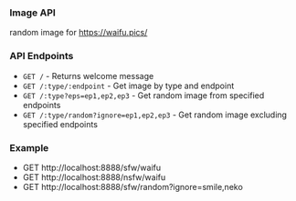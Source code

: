 ### Image API
random image for https://waifu.pics/ 

### API Endpoints
- `GET /` - Returns welcome message
- `GET /:type/:endpoint` - Get image by type and endpoint
- `GET /:type?eps=ep1,ep2,ep3` - Get random image from specified endpoints
- `GET /:type/random?ignore=ep1,ep2,ep3` - Get random image excluding specified endpoints

### Example
- GET http://localhost:8888/sfw/waifu
- GET http://localhost:8888/nsfw/waifu
- GET http://localhost:8888/sfw/random?ignore=smile,neko
